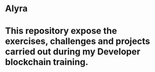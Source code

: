 # Alyra 
# This repository expose the exercises, challenges and projects carried out during my Developer blockchain training.
